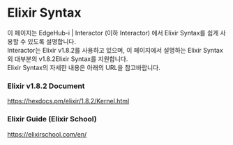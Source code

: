 # Elixir Syntax

이 페이지는 EdgeHub-i | Interactor (이하 Interactor) 에서 Elixir Syntax를 쉽게 사용할 수 있도록 설명합니다.  
Interactor는 Elixir v1.8.2를 사용하고 있으며, 이 페이지에서 설명하는 Elixir Syntax 외 대부분의 v1.8.2Elixir Syntax를 지원합니다.  
Elixir Syntax의 자세한 내용은 아래의 URL을 참고바랍니다.
### Elixir v1.8.2 Document
<https://hexdocs.pm/elixir/1.8.2/Kernel.html>

### Elixir Guide (Elixir School)
<https://elixirschool.com/en/>
